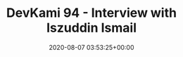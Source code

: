 ---
title: "DevKami 94 - Interview with Iszuddin Ismail"
date: 2020-08-07 03:53:25+00:00
youtubeid: "05lHQEcnBE8"
---